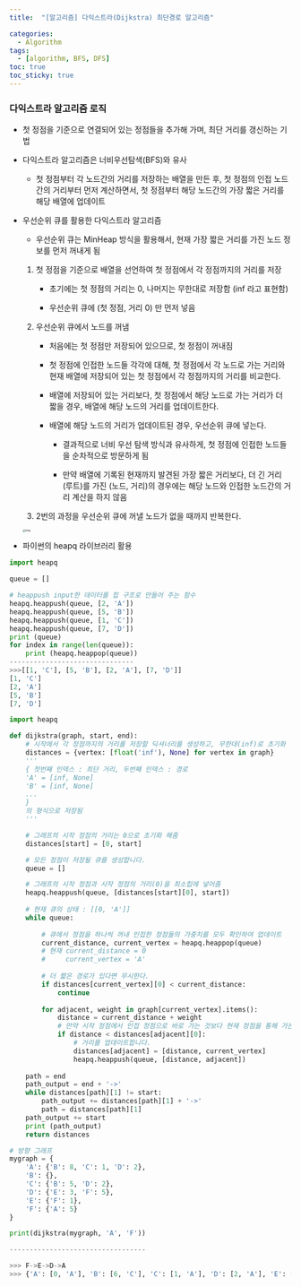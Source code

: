 ```yaml
---
title:  "[알고리즘] 다익스트라(Dijkstra) 최단경로 알고리즘"

categories:
  - Algorithm
tags:
  - [algorithm, BFS, DFS]
toc: true
toc_sticky: true
---
```



### 다익스트라 알고리즘 로직

- 첫 정점을 기준으로 연결되어 있는 정점들을 추가해 가며, 최단 거리를 갱신하는 기법

- 다익스트라 알고리즘은 너비우선탐색(BFS)와 유사

  - 첫 정점부터 각 노드간의 거리를 저장하는 배열을 만든 후, 첫 정점의 인접 노드 간의 거리부터 먼저 계산하면서, 첫 정점부터 해당 노드간의 가장 짧은 거리를 해당 배열에 업데이트

- 우선순위 큐를 활용한 다익스트라 알고리즘

  - 우선순위 큐는 MinHeap 방식을 활용해서, 현재 가장 짧은 거리를 가진 노드 정보를 먼저 꺼내게 됨

  1) 첫 정점을 기준으로 배열을 선언하여 첫 정점에서 각 정점까지의 거리를 저장

     * 초기에는 첫 정점의 거리는 0, 나머지는 무한대로 저장함 (inf 라고 표현함)

     * 우선순위 큐에 (첫 정점, 거리 0) 만 먼저 넣음

  2) 우선순위 큐에서 노드를 꺼냄

     * 처음에는 첫 정점만 저장되어 있으므로, 첫 정점이 꺼내짐

     * 첫 정점에 인접한 노드들 각각에 대해, 첫 정점에서 각 노드로 가는 거리와 현재 배열에 저장되어 있는 첫 정점에서 각 정점까지의 거리를 비교한다.

     * 배열에 저장되어 있는 거리보다, 첫 정점에서 해당 노드로 가는 거리가 더 짧을 경우, 배열에 해당 노드의 거리를 업데이트한다.

     * 배열에 해당 노드의 거리가 업데이트된 경우, 우선순위 큐에 넣는다.

       * 결과적으로 너비 우선 탐색 방식과 유사하게, 첫 정점에 인접한 노드들을 순차적으로 방문하게 됨

       * 만약 배열에 기록된 현재까지 발견된 가장 짧은 거리보다, 더 긴 거리(루트)를 가진 (노드, 거리)의 경우에는 해당 노드와 인접한 노드간의 거리 계산을 하지 않음

  3) 2번의 과정을 우선순위 큐에 꺼낼 노드가 없을 때까지 반복한다.

  <img src="https://www.fun-coding.org/00_Images/dijkstra.png" alt="img" style="zoom:33%;" />

- 파이썬의 heapq 라이브러리 활용

```python
import heapq 

queue = []

# heappush input한 데이터를 힙 구조로 만들어 주는 함수
heapq.heappush(queue, [2, 'A'])
heapq.heappush(queue, [5, 'B'])
heapq.heappush(queue, [1, 'C'])
heapq.heappush(queue, [7, 'D'])
print (queue)
for index in range(len(queue)):
    print (heapq.heappop(queue))
-------------------------------
>>>[[1, 'C'], [5, 'B'], [2, 'A'], [7, 'D']]
[1, 'C']
[2, 'A']
[5, 'B']
[7, 'D']
```



```python
import heapq

def dijkstra(graph, start, end):
    # 시작에서 각 정점까지의 거리를 저장할 딕셔너리를 생성하고, 무한대(inf)로 초기화
    distances = {vertex: [float('inf'), None] for vertex in graph}
    '''
    { 첫번째 인덱스 : 최단 거리, 두번째 인덱스 : 경로
    'A' = [inf, None]
    'B' = [inf, None]
    ...
    }
    의 형식으로 저장됨
    '''

    # 그래프의 시작 정점의 거리는 0으로 초기화 해줌
    distances[start] = [0, start]

    # 모든 정점이 저장될 큐를 생성합니다.
    queue = []

    # 그래프의 시작 정점과 시작 정점의 거리(0)을 최소힙에 넣어줌
    heapq.heappush(queue, [distances[start][0], start])
    
    # 현재 큐의 상태 : [[0, 'A']]
    while queue:
        
        # 큐에서 정점을 하나씩 꺼내 인접한 정점들의 가중치를 모두 확인하여 업데이트
        current_distance, current_vertex = heapq.heappop(queue)
        # 현재 current_distance = 0
        #  	  current_vertex = 'A'
        
        # 더 짧은 경로가 있다면 무시한다.
        if distances[current_vertex][0] < current_distance:
            continue
            
        for adjacent, weight in graph[current_vertex].items():
            distance = current_distance + weight
            # 만약 시작 정점에서 인접 정점으로 바로 가는 것보다 현재 정점을 통해 가는 것이 더 가까울 경우에는
            if distance < distances[adjacent][0]:
                # 거리를 업데이트합니다.
                distances[adjacent] = [distance, current_vertex]
                heapq.heappush(queue, [distance, adjacent])
    
    path = end
    path_output = end + '->'
    while distances[path][1] != start:
        path_output += distances[path][1] + '->'
        path = distances[path][1]
    path_output += start
    print (path_output)
    return distances

# 방향 그래프
mygraph = {
    'A': {'B': 8, 'C': 1, 'D': 2},
    'B': {},
    'C': {'B': 5, 'D': 2},
    'D': {'E': 3, 'F': 5},
    'E': {'F': 1},
    'F': {'A': 5}
}

print(dijkstra(mygraph, 'A', 'F'))

----------------------------------

>>> F->E->D->A
>>> {'A': [0, 'A'], 'B': [6, 'C'], 'C': [1, 'A'], 'D': [2, 'A'], 'E': [5, 'D'], 'F': [6, 	 'E']}
```

